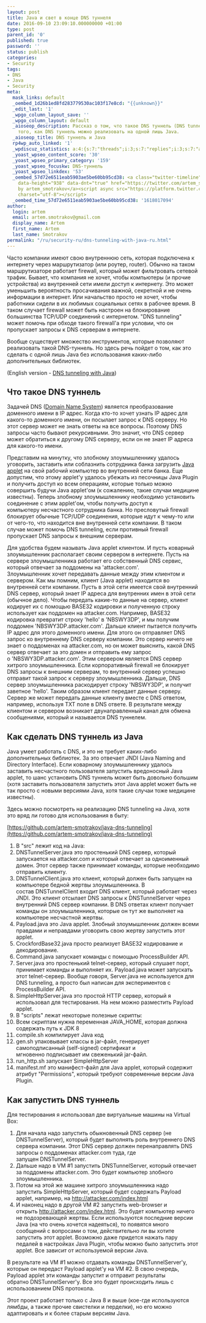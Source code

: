 ```yaml
---
layout: post
title: Java и свет в конце DNS туннеля
date: 2016-09-10 23:09:10.000000000 +01:00
type: post
parent_id: '0'
published: true
password: ''
status: publish
categories:
- Security
tags:
- DNS
- Java
- Security
meta:
  mask_links: default
  _oembed_1d26b1ed8fd283779530ac103f17e8cd: "{{unknown}}"
  _edit_last: '1'
  _wpgo_column_layout_save: ''
  _wpgo_column_layout: default
  _aioseop_description: Рассказ о том, что такое DNS туннель (DNS tunnel), и пример
    того, как DNS туннель можно реализовать на одной лишь Java.
  _aioseop_title: DNS туннель и Java
  rp4wp_auto_linked: '1'
  _wpdiscuz_statistics: a:4:{s:7:"threads";i:3;s:7:"replies";i:3;s:7:"authors";i:3;s:14:"recent_authors";a:3:{i:0;O:8:"stdClass":3:{s:20:"comment_author_email";s:25:"artem.smotrakov@gmail.com";s:14:"comment_author";s:5:"artem";s:7:"user_id";s:1:"1";}i:1;O:8:"stdClass":3:{s:20:"comment_author_email";s:21:"irishdrakon@gmail.com";s:14:"comment_author";s:6:"Iren4k";s:7:"user_id";s:1:"0";}i:2;O:8:"stdClass":3:{s:20:"comment_author_email";s:16:"b2n5v7@gmail.com";s:14:"comment_author";s:14:"Коляныч";s:7:"user_id";s:1:"0";}}}
  _yoast_wpseo_content_score: '30'
  _yoast_wpseo_primary_category: '159'
  _yoast_wpseo_focuskw: DNS-туннель
  _yoast_wpseo_linkdex: '53'
  _oembed_57d72e6511eab5903ae5be60bb95cd38: <a class="twitter-timeline" data-width="625"
    data-height="938" data-dnt="true" href="https://twitter.com/artem_smotrakov?ref_src=twsrc%5Etfw">Tweets
    by artem_smotrakov</a><script async src="https://platform.twitter.com/widgets.js"
    charset="utf-8"></script>
  _oembed_time_57d72e6511eab5903ae5be60bb95cd38: '1618017094'
author:
  login: artem
  email: artem.smotrakov@gmail.com
  display_name: Artem
  first_name: Artem
  last_name: Smotrakov
permalink: "/ru/security-ru/dns-tunneling-with-java-ru.html"
---
```

Часто компании имеют свою внутреннюю сеть, которая подключена к интернету через маршрутизатор (или роутер, router). Обычно на таком маршрутизаторе работает firewall, который может фильтровать сетевой трафик. Бывает, что компания не хочет, чтобы компьютеры (и прочие устройства)&nbsp;из внутренней сети имели доступ к интернету. Это может уменьшить вероятность просачивания&nbsp;важной, секретной и не очень информации в интернет. Или начальство просто не хочет, чтобы работники сидели в их любимых социальных сетях в рабочее время. В таком случает firewall может быть настроен на блокирование большинства TCP/UDP соединений с интернетом.&nbsp;"DNS tunneling" может помочь при обходе такого firewall'а при условии, что он пропускает запросы к DNS серверам в интернете.

Вообще существует множество инструментов, которые позволяют реализовать такой DNS-туннель. Но здесь речь пойдет о том, как это сделать с одной лишь Java без использования каких-либо дополнительных библиотек.

(English version -&nbsp;[DNS tunneling with Java](http://blog.gypsyengineer.com/fun/dns-tunneling-with-java.html))

<!--more-->

## Что такое DNS туннель

Задачей DNS ([Domain Name System](https://ru.wikipedia.org/wiki/DNS)) является преобразование доменного имени в IP адрес. Когда кто-то хочет узнать IP адрес для какого-то доменного имени, он посылает запрос к DNS серверу. Но этот сервер может не знать&nbsp;ответы на все вопросы. Поэтому DNS запросы часто бывают рекурсивными. Это значит, что DNS сервер может обратиться к другому DNS серверу, если он не знает IP адреса для какого-то имени.

Представим на минутку, что злобному злоумышленнику удалось уговорить, заставить или соблазнить&nbsp;сотрудника банка загрузить [Java applet](https://ru.wikipedia.org/wiki/Java-%D0%B0%D0%BF%D0%BF%D0%BB%D0%B5%D1%82) на свой&nbsp;рабочий компьютер во внутренней сети банка. Еще допустим, что этому applet'y удалось убежать из песочницы Java Plugin и получить доступ ко всем операциям, которые только можно совершить будучи Java applet'ом (к сожалению, такие случаи медицине известны). Теперь злобному злоумышленнику необходимо установить соединение с этим applet'ом, чтобы получить доступ к компьютеру&nbsp;несчастного сотрудника банка. Но пресловутый firewall блокирует обычные TCP/UDP соединения, которые идут к чему-то или от чего-то, что находится вне внутренней сети компании. В таком случае может помочь DNS tunneling, если противный&nbsp;firewall пропускает DNS запросы к внешним серверам.

Для удобства будем называть Java applet клиентом. И пусть коварный злоумышленник располагает своим сервером в интернете. Пусть на сервере злоумышленника работает его собственный DNS сервис, который отвечает за поддомены на 'attacker.com'. Злоумышленник&nbsp;хочет передавать данные между этим клиентом и сервером. Как мы помним, клиент (Java applet) находится во внутренней сети компании. Пусть в этой сети имеется свой внутренний DNS сервер, который знает IP адреса для внутренних имен в этой сети (обычное дело). Чтобы передать какие-то данные на сервер, клиент кодирует их с помощью&nbsp;BASE32 кодировки и полученную строку использует как поддомен на attacker.com. Например, BASE32 кодировка превратит строку 'hello' в 'NBSWY3DP', и мы получим поддомен 'NBSWY3DP.attacker.com'. Дальше клиент пытается получить IP адрес для этого доменного имени. Для этого он отправляет DNS запрос ко внутреннему DNS серверу компании. Это сервер ничего не знает о поддоменах на attacker.com, но он может выяснить, какой DNS сервер отвечает за это домен и отправить ему запрос о&nbsp;'NBSWY3DP.attacker.com'. Этим сервером является DNS сервер хитрого злоумышленника. Если корпоративный firewall не блокирует DNS запросы к внешним серверам, то внутренний сервер успешно отправит такой запрос к серверу злоумышленника. Дальше, DNS сервер злоумышленника раскодирует строку 'NBSWY3DP', и получит заветное 'hello'. Таким образом клиент передает данные серверу. Сервер же может передать данные клиенту вместе с DNS ответом, например, используя TXT поле в DNS ответе. В результате между клиентом и сервером возникает&nbsp;двунаправленный канал для обмена сообщениями, который и называется DNS туннелем.

## Как сделать DNS туннель из Java

Java умеет работать с DNS, и это не требует каких-либо дополнительных библиотек. За это отвечает JNDI (Java Naming and Directory Interface). Если коварному злоумышленнику удалось заставить несчастного пользователя запустить вредоносный Java applet, то шанс установить DNS туннель может быть довольно большим (хотя заставить пользователя запустить этот Java applet может быть не так просто с новыми версиями Java, хотя такие случаи тоже медицине известны).

Здесь можно посмотреть на реализацию DNS tunneling на Java, хотя это вряд ли готово для использования в быту:

[https://github.com/artem-smotrakov/java-dns-tunneling](https://github.com/artem-smotrakov/java-dns-tunneling)

1. В "src" лежит код на Java:
  1. DNSTunnelServer.java это простенький DNS сервер, который запускается на attacker.com и который отвечает за одноименный домен. Этот сервер также принимает команды, которые необходимо отправить клиенту.
  2. DNSTunnelClient.java это клиент, который должен быть запущен на компьютере бедной жертвы злоумышленника. В состав&nbsp;DNSTunnelClient входит DNS клиент, который работает через JNDI. Это клиент отсылает DNS запросы к&nbsp;DNSTunnelServer через внутренний DNS сервер компании. В DNS ответах клиент получает команды он злоумышленника, которые он тут же выполняет на компьютере несчастной жертвы.
  3. Payload.java это Java applet. Злобный злоумышленник должен всеми правдами и неправдами уговорить свою жертву запустить этот applet.
  4. CrockfordBase32.java просто реализует BASE32 кодирование и декодирование.
  5. Command.java запускает команды с помощью&nbsp;ProcessBuilder API.
  6. Server.java это простенький telnet-сервер, который слушает порт, принимает команды и выполняет их.&nbsp;Payload.java может запускать этот telnet-сервер. Вообще говоря, Server.java не используется для DNS tunneling, а просто был написан для экспериментов с ProcessBuilder API.
  7. SimpleHttpServer.java это простой HTTP сервер, который я использовал для тестирования. На нем можно разместить Payload applet.
2. В "scripts" лежат некоторые полезные скрипты:
  1. Всем скриптам нужна переменная JAVA\_HOME, которая должна содержать путь к JDK 8
  2. compile.sh компилирует Java код
  3. gen.sh упаковывает классы в jar-файл, генерирует самоподписанный (self-signed) сертификат и мгновенно&nbsp;подписывает им свеженький jar-файл.
  4. run\_http.sh запускает&nbsp;SimpleHttpServer
3. manifest.mf это манифест-файл для Java applet, который содержит атрибут "Permissions", который требуют современные версии Java Plugin.

## Как запустить DNS туннель

Для тестирования я использовал две виртуальные машины на Virtual Box:

1. Для начала надо запустить обыкновенный DNS сервер (не DNSTunnelServer), который будет выполнять роль внутреннего DNS сервера компании. Этот DNS сервер должен перенаправлять DNS запросы о поддоменах&nbsp;attacker.com туда, где запущен&nbsp;DNSTunnelServer.
2. Дальше надо в VM #1 запустить&nbsp;DNSTunnelServer, который отвечает за поддомены attacker.com. Это будет компьютер злобного злоумышленника.
3. Потом на этой же машине хитрого злоумышленника надо запустить&nbsp;SimpleHttpServer, который будет содержать&nbsp;Payload applet, например, на http://attacker.com/index.html
4. И наконец надо в другой VM #2 запустить web-browser и открыть&nbsp;http://attacker.com/index.html. Это будет компьютер ничего не подозревающей жертвы. Если используются последние версии Java (на что очень хочется надеяться), то появятся много сообщений с вопросами о том, действительно ли вы хотите запустить этот applet. Возможно даже придется нажать пару педалей в настройках Java Plugin, чтобы можно было запустить этот applet. Все зависит от используемой версии Java.

В результате на VM #1 можно отдавать команды&nbsp;DNSTunnelServer'у, которые он передаст Payload applet'y на VM #2. В свою очередь, Payload applet эти команды запустит и отправит результаты обратно&nbsp;DNSTunnelServer'у. Все это будет происходить лишь с использованием DNS протокола.

Этот проект работает только с Java 8 и выше (кое-где используются лямбды, а также прочие свистелки и перделки), но его можно адаптировать и к более старым версиям Java.

